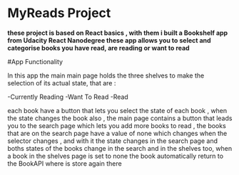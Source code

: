 # MyReads Project

**these project is based on React basics , with them i built a Bookshelf app from 
Udacity React Nanodegree these app allows you to select and categorise books you
have read, are reading or want to read**




#App Functionality

 In this app the main main page holds the three shelves to make the selection
of its actual state, that are :

-Currently Reading 
-Want To Read
-Read

each book have a button that lets you select the state of each book , when the state
changes the book also , the main page contains a button that leads you to the 
search page which lets  you add more books to read , the books that are on the search 
page have a value of none which changes when the selector changes , and with it the state 
changes in the search page and boths states of the books change in the search and in the 
shelves too, when a book in the shelves page is set to none the book automatically
return to the BookAPI where is store again there 
